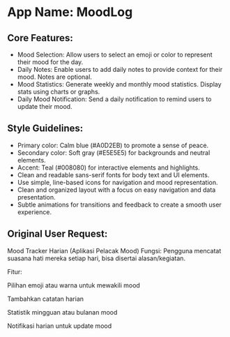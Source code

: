 # **App Name**: MoodLog

## Core Features:

- Mood Selection: Allow users to select an emoji or color to represent their mood for the day.
- Daily Notes: Enable users to add daily notes to provide context for their mood. Notes are optional.
- Mood Statistics: Generate weekly and monthly mood statistics. Display stats using charts or graphs.
- Daily Mood Notification: Send a daily notification to remind users to update their mood.

## Style Guidelines:

- Primary color: Calm blue (#A0D2EB) to promote a sense of peace.
- Secondary color: Soft gray (#E5E5E5) for backgrounds and neutral elements.
- Accent: Teal (#008080) for interactive elements and highlights.
- Clean and readable sans-serif fonts for body text and UI elements.
- Use simple, line-based icons for navigation and mood representation.
- Clean and organized layout with a focus on easy navigation and data presentation.
- Subtle animations for transitions and feedback to create a smooth user experience.

## Original User Request:
Mood Tracker Harian (Aplikasi Pelacak Mood)
Fungsi: Pengguna mencatat suasana hati mereka setiap hari, bisa disertai alasan/kegiatan.

Fitur:

Pilihan emoji atau warna untuk mewakili mood

Tambahkan catatan harian

Statistik mingguan atau bulanan mood

Notifikasi harian untuk update mood
  